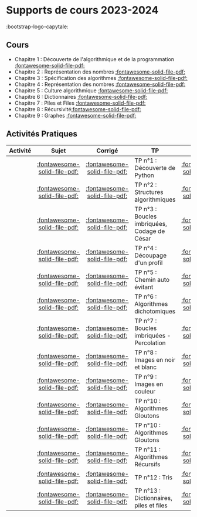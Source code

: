 
# Supports de cours 2023-2024
:bootstrap-logo-capytale:

## Cours

* Chapitre 1 : Découverte de l'algorithmique et de la programmation [:fontawesome-solid-file-pdf:](https://github.com/xpessoles/2023_2024_Enseignements/blob/main/PTSI/01_Introduction/01_Introduction_Eleve.pdf)
* Chapitre 2 : Représentation des nombres [:fontawesome-solid-file-pdf:](https://github.com/xpessoles/2023_2024_Enseignements/blob/main/PTSI/02_RepresentationNombres/02_RepresentationNombres_Eleve.pdf)
* Chapitre 3 : Spécification des algorithmes [:fontawesome-solid-file-pdf:](https://github.com/xpessoles/2023_2024_Enseignements/blob/main/PTSI/03_SpecificationAlgorithmes/03_SpecificationAlgorithmes.pdf)
* Chapitre 4 : Représentation des nombres [:fontawesome-solid-file-pdf:](https://github.com/xpessoles/2023_2024_Enseignements/blob/main/PTSI/04_AnalyseAlgorithmes/04_AnalyseAlgorithmes.pdf)
* Chapitre 5 : Culture algorithmique [:fontawesome-solid-file-pdf:](https://github.com/xpessoles/2023_2024_Enseignements/blob/main/PTSI/05_CultureAlgorithmique/05_CultureAlgorithmique.pdf)
* Chapitre 6 : Dictionnaires [:fontawesome-solid-file-pdf:](https://github.com/xpessoles/2023_2024_Enseignements/blob/main/PTSI/06_Dictionnaires/06_Dictionnaires.pdf)
* Chapitre 7 : Piles et Files [:fontawesome-solid-file-pdf:](https://github.com/xpessoles/2023_2024_Enseignements/blob/main/PTSI/07_PilesFiles/07_PilesFiles.pdf)
* Chapitre 8 : Récursivité[:fontawesome-solid-file-pdf:](https://github.com/xpessoles/2023_2024_Enseignements/blob/main/PTSI/08_Recursivite/08_Recursivite.pdf)
* Chapitre 9 : Graphes [:fontawesome-solid-file-pdf:](https://github.com/xpessoles/2023_2024_Enseignements/blob/main/PTSI/09_Graphes/09_Graphes.pdf)

		

## Activités Pratiques
| Activité | Sujet | Corrigé | TP | Sujet | Corrigé |
| -------- | :---: | :-----: | -- | :---: | :-----: |
| | [:fontawesome-solid-file-pdf:](#) | [:fontawesome-solid-file-pdf:](#) | TP n°1 : Découverte de Python | [:fontawesome-solid-file-pdf:](#) | [:fontawesome-solid-file-pdf:](#) |
| | [:fontawesome-solid-file-pdf:](#) | [:fontawesome-solid-file-pdf:](#) | TP n°2 : Structures algorithmiques | [:fontawesome-solid-file-pdf:](#) | [:fontawesome-solid-file-pdf:](#) |
| | [:fontawesome-solid-file-pdf:](#) | [:fontawesome-solid-file-pdf:](#) | TP n°3 : Boucles imbriquées, Codage de César | [:fontawesome-solid-file-pdf:](https://github.com/xpessoles/2023_2024_Enseignements/blob/main/PTSI/TP_03_Cesar/TP_03_Cesar.pdf) | [:fontawesome-solid-file-pdf:](https://github.com/xpessoles/2023_2024_Enseignements/blob/main/PTSI/TP_03_Cesar/TP_03_Cesar_Corrige) |
| | [:fontawesome-solid-file-pdf:]() | [:fontawesome-solid-file-pdf:](#) | TP n°4 : Découpage d'un profil     | [:fontawesome-solid-file-pdf:](https://github.com/xpessoles/2023_2024_Enseignements/blob/main/PTSI/TP_04_Listes_Montagne/TP_04_Listes_Montagne.pdf) | [:fontawesome-solid-file-pdf:](https://github.com/xpessoles/2023_2024_Enseignements/blob/main/PTSI/TP_04_Listes_Montagne/TP_04_Listes_Montagne_Corrige.pdf) |
| | [:fontawesome-solid-file-pdf:](#) | [:fontawesome-solid-file-pdf:](#) | TP n°5 : Chemin auto évitant       | [:fontawesome-solid-file-pdf:](https://github.com/xpessoles/2023_2024_Enseignements/blob/main/PTSI/TP_05_Chemin_Bilbliotheques/TP_05_Chemin_Bilbliotheques.pdf) | [:fontawesome-solid-file-pdf:](https://github.com/xpessoles/2023_2024_Enseignements/blob/main/PTSI/TP_05_Chemin_Bilbliotheques/TP_05_Chemin_Bilbliotheques_Corrige.pdf) |
| | [:fontawesome-solid-file-pdf:](#) | [:fontawesome-solid-file-pdf:](#) | TP n°6 : Algorithmes dichotomiques | [:fontawesome-solid-file-pdf:](https://github.com/xpessoles/2023_2024_Enseignements/blob/main/PTSI/TP_06_AlgorithmesDichotomiques/TP_06_AlgorithmesDichotomiques.pdf) | [:fontawesome-solid-file-pdf:](https://github.com/xpessoles/2023_2024_Enseignements/blob/main/PTSI/TP_06_AlgorithmesDichotomiques/TP_06_AlgorithmesDichotomiques.pdf) |
| | [:fontawesome-solid-file-pdf:](#) | [:fontawesome-solid-file-pdf:](#) | TP n°7 : Boucles imbriquées - Percolation | [:fontawesome-solid-file-pdf:](https://github.com/xpessoles/2023_2024_Enseignements/blob/main/PTSI/TP_07_BouclesImbriquees/TP_07_BouclesImbriquees.pdf) | [:fontawesome-solid-file-pdf:](https://github.com/xpessoles/2023_2024_Enseignements/blob/main/PTSI/TP_07_BouclesImbriquees/TP_07_BouclesImbriquees_Corrige.pdf) |
| | [:fontawesome-solid-file-pdf:](#) | [:fontawesome-solid-file-pdf:](#) | TP n°8 : Images en noir et blanc   | [:fontawesome-solid-file-pdf:](https://github.com/xpessoles/2023_2024_Enseignements/blob/main/PTSI/TP_08_ImagesNB/TP_08_ImagesNB.pdf) | [:fontawesome-solid-file-pdf:](https://github.com/xpessoles/2023_2024_Enseignements/blob/main/PTSI/TP_08_ImagesNB/TP_08_ImagesNB_Corrige.pdf) |
| | [:fontawesome-solid-file-pdf:](#) | [:fontawesome-solid-file-pdf:](#) | TP n°9 : Images en couleur         | [:fontawesome-solid-file-pdf:](https://github.com/xpessoles/2023_2024_Enseignements/blob/main/PTSI/TP_09_ImagesCouleur/TP_09_ImagesCouleur.pdf) | [:fontawesome-solid-file-pdf:](https://github.com/xpessoles/2023_2024_Enseignements/blob/main/PTSI/TP_09_ImagesCouleur/TP_09_ImagesCouleur_Corrige.pdf) |
| | [:fontawesome-solid-file-pdf:](#) | [:fontawesome-solid-file-pdf:](#) | TP n°10 : Algorithmes Gloutons     | [:fontawesome-solid-file-pdf:](https://github.com/xpessoles/2023_2024_Enseignements/blob/main/PTSI/TP_10_AlgorithmesGloutons) | [:fontawesome-solid-file-pdf:](#) |
| | [:fontawesome-solid-file-pdf:](#) | [:fontawesome-solid-file-pdf:](#) | TP n°10 : Algorithmes Gloutons     | [:fontawesome-solid-file-pdf:](https://github.com/xpessoles/2023_2024_Enseignements/blob/main/PTSI/TP_10_AlgorithmesGloutons) |  |
| | [:fontawesome-solid-file-pdf:](#) | [:fontawesome-solid-file-pdf:](#) | TP n°11 : Algorithmes Récursifs    | [:fontawesome-solid-file-pdf:](https://github.com/xpessoles/2023_2024_Enseignements/blob/main/PTSI/TP_11_Recursivite/TP_11_Recursivite.pdf) | [:fontawesome-solid-file-pdf:](#) |
| | [:fontawesome-solid-file-pdf:](#) | [:fontawesome-solid-file-pdf:](#) | TP n°12 : Tris                     | [:fontawesome-solid-file-pdf:](https://github.com/xpessoles/2023_2024_Enseignements/blob/main/PTSI/TP_12_Tris/TP_12_Tris.pdf) | [:fontawesome-solid-file-pdf:](https://github.com/xpessoles/2023_2024_Enseignements/blob/main/PTSI/TP_12_Tris/TP_12_Tris_Corrige.pdf) |
| | [:fontawesome-solid-file-pdf:](#) | [:fontawesome-solid-file-pdf:](#) | TP n°13 : Dictionnaires, piles et files | [:fontawesome-solid-file-pdf:](#) | [:fontawesome-solid-file-pdf:](#) |


				
			
